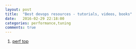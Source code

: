 ```yaml
---
layout: post
title:  "Best devops resources - tutorials, videos, books"
date:   2016-02-29 22:18:00
categories: performance,tuning
comments: true
---
```

1. [perf top](http://jvns.ca/blog/2016/02/24/perf-top-my-new-best-friend/)
